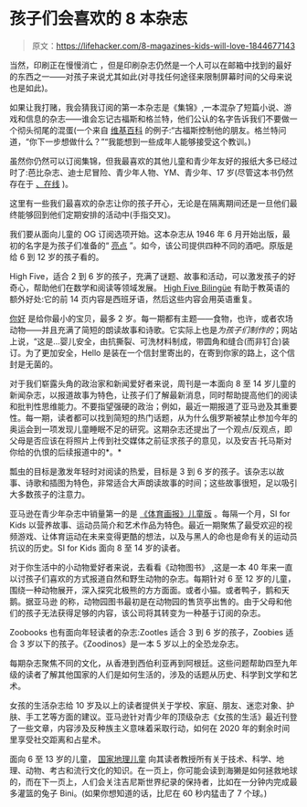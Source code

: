 # 孩子们会喜欢的 8 本杂志

> 原文：<https://lifehacker.com/8-magazines-kids-will-love-1844677143>

当然，印刷正在慢慢消亡 ，但是印刷杂志仍然是一个人可以在邮箱中找到的最好的东西之一——对孩子来说尤其如此(对寻找任何途径来限制屏幕时间的父母来说也是如此)。

如果让我打赌，我会猜我订阅的第一本杂志是《集锦》,一本混杂了短篇小说、游戏和信息的杂志——谁会忘记古福斯和格兰特，他们公认的名字告诉我们不要做一个彻头彻尾的混蛋(一个来自 [维基百科](https://en.wikipedia.org/wiki/Goofus_and_Gallant) 的例子:“古福斯控制他的朋友。格兰特问道，“你下一步想做什么？”“我能想到一些成年人能够接受这个教训。)

虽然你仍然可以订阅集锦，但我最喜欢的其他儿童和青少年友好的报纸大多已经过时了:芭比杂志、迪士尼冒险、青少年人物、YM、青少年、17 岁(尽管这本书仍然存在于 [、在线](https://www.seventeen.com) )。

这里有一些我们最喜欢的杂志让你的孩子开心，无论是在隔离期间还是一旦他们最终能够回到他们定期安排的活动中(手指交叉)。

我们要从面向儿童的 OG 订阅选项开始。这本杂志从 1946 年 6 月开始出版，最初的名字是为孩子们准备的“ [亮点](https://www.highlights.com) ”。如今，该公司提供四种不同的酒吧。原版是给 6 到 12 岁的孩子看的。

High Five，适合 2 到 6 岁的孩子，充满了谜题、故事和活动，可以激发孩子的好奇心，帮助他们在数学和阅读等领域发展。 [High Five Bilingüe](https://www.highlights.com/store/highlights-magazines-for-kids/high-five-bilingue-magazine) 有助于教英语的额外好处:它的前 14 页内容是西班牙语，然后这些内容会用英语重复。

[你好](https://www.highlights.com/store/products/hello-magazine) 是给你最小的宝贝，最多 2 岁。每一期都有主题——食物，也许，或者农场动物——并且充满了简短的朗读故事和诗歌。它实际上也是*为孩子们制作的*；网站上说，“这是...婴儿安全，由抗撕裂、可洗材料制成，带圆角和缝合(而非钉合)装订。为了更加安全，Hello 是装在一个信封里寄出的，在寄到你家的路上，这个信封是无菌的。

对于我们崭露头角的政治家和新闻爱好者来说，周刊是一本面向 8 至 14 岁儿童的新闻杂志，以报道故事为特色，让孩子们了解最新消息，同时帮助提高他们的阅读和批判性思维能力。不要指望强硬的政治；例如，最近一期报道了亚马逊及其重要性。每一期，读者都可以找到简短的热门话题，从为什么俄罗斯被禁止参加今年的奥运会到一项发现儿童睡眠不足的研究。这期杂志还提出了一个观点/反观点，即父母是否应该在将照片上传到社交媒体之前征求孩子的意见，以及安吉·托马斯对你给的仇恨的后续报道中的*。*

瓢虫的目标是激发年轻时对阅读的热爱，目标是 3 到 6 岁的孩子。该杂志以故事、诗歌和插图为特色，非常适合大声朗读故事的时间；这些故事很短，足以吸引大多数孩子的注意力。

亚马逊在青少年杂志中销量第一的是 [《体育画报》儿童版](https://www.sikids.com) 。每隔一个月，SI for Kids 以营养故事、运动员简介和艺术作品为特色。最近一期聚焦了最受欢迎的视频游戏、让体育运动在未来变得更酷的想法，以及与黑人的命也是命有关的运动员抗议的历史。SI for Kids 面向 8 至 14 岁的读者。

对于你生活中的小动物爱好者来说，去看看《动物图书》 ,这是一本 40 年来一直以讨孩子们喜欢的方式报道自然和野生动物的杂志。每期针对 6 至 12 岁的儿童，围绕一种动物展开，深入探究北极熊的方方面面。或者小猫。或者鸭子，鹅和天鹅。据亚马逊 的称，动物园图书最初是在动物园的售货亭出售的。由于父母和他们的孩子无法获得足够的内容，该公司将其转变为一种基于订阅的杂志。 

Zoobooks 也有面向年轻读者的杂志:Zootles 适合 3 到 6 岁的孩子，Zoobies 适合 3 岁以下的孩子。《Zoodinos》是一本 5 岁以上的全恐龙杂志。

每期杂志聚焦不同的文化，从香港到西伯利亚再到阿根廷。这些问题帮助四至九年级的读者了解其他国家的人们是如何生活的，涉及的话题从历史、科学到文学和艺术。

女孩的生活杂志给 10 岁及以上的读者提供关于学校、家庭、朋友、迷恋对象、护肤、手工艺等方面的建议。亚马逊针对青少年的顶级杂志《女孩的生活》最近刊登了一些文章，内容涉及反种族主义意味着采取行动，如何在 2020 年的剩余时间里享受社交距离和占星术。

面向 6 至 13 岁的儿童， [国家地理儿童](https://kids.nationalgeographic.com) 向其读者教授所有关于技术、科学、地理、动物、考古和流行文化的知识。在一页上，你可能会读到海獭是如何拯救地球的，而在下一页上，人们会关注吉尼斯世界纪录的保持者，比如在一分钟内完成最多灌篮的兔子 Bini。(如果你想知道的话，比尼在 60 秒内猛击了 7 个球。)